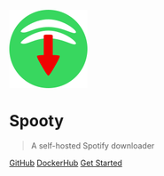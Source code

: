 ![logo](assets/logo.png)

# Spooty

> A self-hosted Spotify downloader

[GitHub](https://github.com/Raiper34/spooty)
[DockerHub](https://hub.docker.com/repository/docker/raiper34/spooty/general)
[Get Started](docker.md)